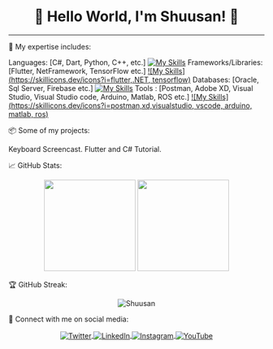 <h1 align="center">👋 Hello World, I'm Shuusan! 👋</h1>

---

🔭 My expertise includes:

Languages: [C#, Dart, Python, C++, etc.]
[![My Skills](https://skillicons.dev/icons?i=cs,dart,py,cpp)](https://skillicons.dev)
Frameworks/Libraries: [Flutter, NetFramework, TensorFlow etc.]
[![My Skills](https://skillicons.dev/icons?i=flutter,.NET, tensorflow)](https://skillicons.dev)
Databases: [Oracle, Sql Server, Firebase etc.]
[![My Skills](https://skillicons.dev/icons?i=firebase)](https://skillicons.dev)
Tools : [Postman, Adobe XD, Visual Studio, Visual Studio code, Arduino, Matlab, ROS etc.]
[![My Skills](https://skillicons.dev/icons?i=postman,xd,visualstudio, vscode, arduino, matlab, ros)](https://skillicons.dev)

📦 Some of my projects:

Keyboard Screencast.
Flutter and C# Tutorial.

📈 GitHub Stats:

<p align="center">
  <img height="180em" src="https://github-readme-stats.vercel.app/api?username=Shuusan&show_icons=true&theme=algolia" />
  <img height="180em" src="https://github-readme-stats.vercel.app/api/top-langs/?username=Shuusan&layout=compact&theme=algolia" />
</p>

🏆 GitHub Streak:

<p align="center">
  <img src="https://github-readme-streak-stats.herokuapp.com/?user=Shuusan&theme=algolia" alt="Shuusan" />
</p>

🔗 Connect with me on social media:

<p align="center">
  <a href="https://twitter.com/_shuusan" target="blank">
    <img align="center" src="https://img.shields.io/twitter/follow/your_twitter_username?style=social" alt="Twitter" />
  </a>
  
  <a href="https://linkedin.com/in/joshua-alviando-984173176" target="blank">
    <img align="center" src="https://img.shields.io/badge/-LinkedIn-blue?style=flat&logo=Linkedin&logoColor=white" alt="LinkedIn" />
  </a>
  
  <a href="https://instagram.com/_shuusan" target="blank">
    <img align="center" src="https://img.shields.io/badge/-Instagram-E4405F?style=flat&logo=Instagram&logoColor=white" alt="Instagram" />
  </a>
  
  <a href="https://www.youtube.com/channel/UCnncOuBXFp-RCMRwsw2upCQ" target="blank">
    <img align="center" src="https://img.shields.io/badge/-YouTube-FF0000?style=flat&logo=YouTube&logoColor=white" alt="YouTube" />
  </a>
</p>

